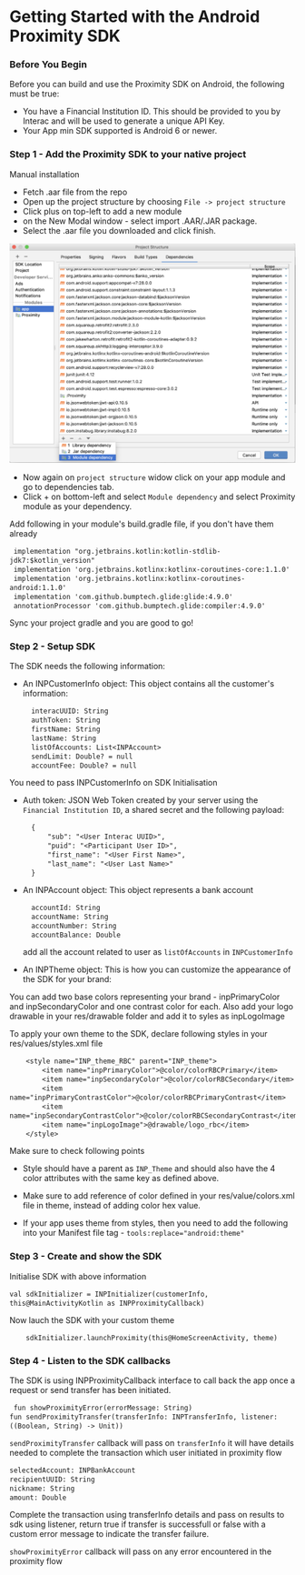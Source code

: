 # Getting Started with the Android Proximity SDK

### Before You Begin
Before you can build and use the Proximity SDK on Android, the following must be true:

- You have a Financial Institution ID. This should be provided to you by Interac and will be used to generate a unique API Key.
- Your App min SDK supported is Android 6 or newer.

### Step 1 - Add the Proximity SDK to your native project

Manual installation

- Fetch .aar file from the repo
- Open up the project structure by choosing `File -> project structure`
- Click plus on top-left to add a new module
- on the New Modal window - select  import .AAR/.JAR package.
- Select the .aar file you downloaded and click finish.

![](Images/add-dependency.png)

- Now again on `project structure` widow click on your app module and go to dependencies tab.
- Click + on bottom-left and select `Module dependency` and select Proximity module as your dependency.

Add following in your module's build.gradle file, if you don't have them already

	 implementation "org.jetbrains.kotlin:kotlin-stdlib-jdk7:$kotlin_version"
     implementation 'org.jetbrains.kotlinx:kotlinx-coroutines-core:1.1.0'
     implementation 'org.jetbrains.kotlinx:kotlinx-coroutines-android:1.1.0'
     implementation 'com.github.bumptech.glide:glide:4.9.0'
     annotationProcessor 'com.github.bumptech.glide:compiler:4.9.0'

Sync your project gradle and you are good to go!

### Step 2 - Setup SDK

The SDK needs the following information:

- An INPCustomerInfo object: This object contains all the customer's information:

		interacUUID: String
		authToken: String
		firstName: String
		lastName: String
		listOfAccounts: List<INPAccount>
		sendLimit: Double? = null
		accountFee: Double? = null

You need to pass INPCustomerInfo on SDK Initialisation

- Auth token:  JSON Web Token created by your server using the `Financial Institution ID`, a shared secret and the following payload:

		{
			"sub": "<User Interac UUID>",
			"puid": "<Participant User ID>",
			"first_name": "<User First Name>",
			"last_name": "<User Last Name>"
		}

- An INPAccount object: This object represents a bank account

		accountId: String
		accountName: String
		accountNumber: String
		accountBalance: Double

	add all the account related to user as `listOfAccounts` in `INPCustomerInfo`

- An INPTheme object: This is how you can customize the appearance of the SDK for your brand:

You can add two base colors representing your brand - inpPrimaryColor and inpSecondaryColor and one contrast color for each.
Also add your logo drawable in your res/drawable folder and add it to syles as inpLogoImage

To apply your own theme to the SDK, declare following styles in your res/values/styles.xml file

		<style name="INP_theme_RBC" parent="INP_theme">
	        <item name="inpPrimaryColor">@color/colorRBCPrimary</item>
	        <item name="inpSecondaryColor">@color/colorRBCSecondary</item>
	        <item name="inpPrimaryContrastColor">@color/colorRBCPrimaryContrast</item>
	        <item name="inpSecondaryContrastColor">@color/colorRBCSecondaryContrast</item>
	        <item name="inpLogoImage">@drawable/logo_rbc</item>
    	</style>

Make sure to check following points

- Style should have a parent as `INP_Theme` and should also have the 4 color attributes with the same key as defined above.

- Make sure to add reference of color defined in your res/value/colors.xml file in theme, instead of adding color hex value.

- If your app uses theme from styles, then you need to add the following into your Manifest file <application> tag -
		`tools:replace="android:theme"`


### Step 3 - Create and show the SDK
Initialise SDK with above information

	val sdkInitializer = INPInitializer(customerInfo, this@MainActivityKotlin as INPProximityCallback)

Now lauch the SDK with your custom theme

	    sdkInitializer.launchProximity(this@HomeScreenActivity, theme)

### Step 4 - Listen to the SDK callbacks
The SDK is using INPProximityCallback interface to call back the app once a request or send transfer has been initiated.

	 fun showProximityError(errorMessage: String)
    fun sendProximityTransfer(transferInfo: INPTransferInfo, listener: ((Boolean, String) -> Unit))

`sendProximityTransfer` callback will pass on `transferInfo` it will have details needed to complete the transaction which user initiated in proximity flow


	selectedAccount: INPBankAccount
	recipientUUID: String
	nickname: String
	amount: Double

Complete the transaction using transferInfo details and pass on results to sdk using listener, return true if transfer is successfull or false with a custom error message to indicate the transfer failure.

`showProximityError` callback will pass on any error encountered in the proximity flow
